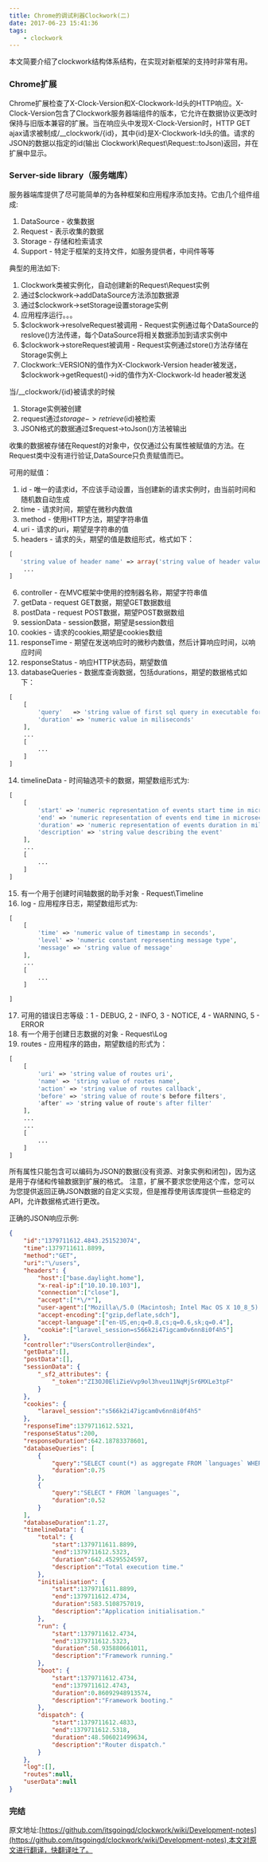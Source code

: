 ```yaml
---
title: Chrome的调试利器Clockwork(二)
date: 2017-06-23 15:41:36
tags:
	- clockwork
---
```


本文简要介绍了clockwork结构体系结构，在实现对新框架的支持时非常有用。
<!--more-->

### Chrome扩展

Chrome扩展检查了X-Clock-Version和X-Clockwork-Id头的HTTP响应。X-Clock-Version包含了Clockwork服务器端组件的版本，它允许在数据协议更改时保持与旧版本兼容的扩展。当在响应头中发现X-Clock-Version时，HTTP GET ajax请求被制成/__clockwork/{id}，其中{id}是X-Clockwork-Id头的值。请求的JSON的数据以指定的id(输出 Clockwork\Request\Request::toJson)返回，并在扩展中显示。

### Server-side library（服务端库）

服务器端库提供了尽可能简单的为各种框架和应用程序添加支持。它由几个组件组成:
1. DataSource - 收集数据
2. Request - 表示收集的数据
3. Storage - 存储和检索请求
4. Support - 特定于框架的支持文件，如服务提供者，中间件等等

典型的用法如下:
1. Clockwork类被实例化，自动创建新的Request\Request实例
2. 通过$clockwork->addDataSource方法添加数据源
3. 通过$clockwork->setStorage设置storage实例
4. 应用程序运行。。。
5. $clockwork->resolveRequest被调用 - Request实例通过每个DataSource的reslove()方法传递，每个DataSource将相关数据添加到请求实例中
6. $clockwork->storeRequest被调用 - Request实例通过store()方法存储在Storage实例上
7. Clockwork::VERSION的值作为X-Clockwork-Version header被发送，$clockwork->getRequest()->id的值作为X-Clockwork-Id header被发送

当/__clockwork/{id}被请求的时候
1. Storage实例被创建
2. request通过$storage->retrieve($id)被检索
3. JSON格式的数据通过$request->toJson()方法被输出

收集的数据被存储在Request的对象中，仅仅通过公有属性被赋值的方法。在Request类中没有进行验证,DataSource只负责赋值而已。

可用的赋值：
1. id - 唯一的请求id，不应该手动设置，当创建新的请求实例时，由当前时间和随机数自动生成
2. time - 请求时间，期望在微秒内数值
3. method - 使用HTTP方法，期望字符串值
4. uri - 请求的uri，期望是字符串的值
5. headers - 请求的头，期望的值是数组形式，格式如下：
```php
[
   'string value of header name' => array('string value of header value', ...),
    ...
]
```
6. controller - 在MVC框架中使用的控制器名称，期望字符串值
7. getData - request GET数据，期望GET数据数组
8. postData - request POST数据，期望POST数据数组
9. sessionData - session数据，期望是session数组
10. cookies - 请求的cookies,期望是cookies数组
11. responseTime - 期望在发送响应时的微秒内数值，然后计算响应时间，以响应时间
12. responseStatus - 响应HTTP状态码，期望数值
13. databaseQueries - 数据库查询数据，包括durations，期望的数据格式如下：
```php
[
    [
        'query'   => 'string value of first sql query in executable form',
        'duration' => 'numeric value in miliseconds'
    ],
    ...
    [
    	...
    ]
]
```
14. timelineData - 时间轴选项卡的数据，期望数组形式为:
```php
[
    [
        'start' => 'numeric representation of events start time in microseconds',
        'end' => 'numeric representation of events end time in microseconds',
        'duration' => 'numeric representation of events duration in milliseconds',
        'description' => 'string value describing the event'
    ],
    ...
    [
    	...
    ]
]
```
15. 有一个用于创建时间轴数据的助手对象 -  Request\Timeline
16. log - 应用程序日志，期望数组形式为:
```php
[
    [
        'time' => 'numeric value of timestamp in seconds',
        'level' => 'numeric constant representing message type',
        'message' => 'string value of message'
    ],
    ...
    [
    	...
    ]

]
```
17. 可用的错误日志等级：1 - DEBUG, 2 - INFO, 3 - NOTICE, 4 - WARNING, 5 - ERROR
18. 有一个用于创建日志数据的对象 - Request\Log
19. routes - 应用程序的路由，期望数组的形式为：
```php
[
    [
        'uri' => 'string value of routes uri',
        'name' => 'string value of routes name',
        'action' => 'string value of routes callback',
        'before' => 'string value of route's before filters',
        'after' => 'string value of route's after filter'
    ],
    ...
    ...
    [
    	...
    ]
]
```

所有属性只能包含可以编码为JSON的数据(没有资源、对象实例和闭包)，因为这是用于存储和传输数据到扩展的格式。
注意，扩展不要求您使用这个库，您可以为您提供返回正确JSON数据的自定义实现，但是推荐使用该库提供一些稳定的API，允许数据格式进行更改。

正确的JSON响应示例:
```json
{
    "id":"1379711612.4843.251523074",
    "time":1379711611.8899,
    "method":"GET",
    "uri":"\/users",
    "headers": {
        "host":["base.daylight.home"],
        "x-real-ip":["10.10.10.103"],
        "connection":["close"],
        "accept":["*\/*"],
        "user-agent":["Mozilla\/5.0 (Macintosh; Intel Mac OS X 10_8_5) AppleWebKit\/537.36 (KHTML, like Gecko) Chrome\/31.0.1637.0 Safari\/537.36"],
        "accept-encoding":["gzip,deflate,sdch"],
        "accept-language":["en-US,en;q=0.8,cs;q=0.6,sk;q=0.4"],
        "cookie":["laravel_session=s566k2i47igcam0v6nn8i0f4h5"]
    },
    "controller":"UsersController@index",
    "getData":[],
    "postData":[],
    "sessionData": {
        "_sf2_attributes": {
            "_token":"ZI3OJ0EliZieVvp9ol3hveu11NqMjSr6MXLe3tpF"
        }
    },
    "cookies": {
        "laravel_session":"s566k2i47igcam0v6nn8i0f4h5"
    },
    "responseTime":1379711612.5321,
    "responseStatus":200,
    "responseDuration":642.18783378601,
    "databaseQueries": [
        {
            "query":"SELECT count(*) as aggregate FROM `languages` WHERE `id` = 'en'",
            "duration":0.75
        },
        {
            "query":"SELECT * FROM `languages`",
            "duration":0.52
        }
    ],
    "databaseDuration":1.27,
    "timelineData": {
        "total": {
            "start":1379711611.8899,
            "end":1379711612.5323,
            "duration":642.45295524597,
            "description":"Total execution time."
        },
        "initialisation": {
            "start":1379711611.8899,
            "end":1379711612.4734,
            "duration":583.5108757019,
            "description":"Application initialisation."
        },
        "run": {
            "start":1379711612.4734,
            "end":1379711612.5323,
            "duration":58.935880661011,
            "description":"Framework running."
        },
        "boot": {
            "start":1379711612.4734,
            "end":1379711612.4743,
            "duration":0.86092948913574,
            "description":"Framework booting."
        },
        "dispatch": {
            "start":1379711612.4833,
            "end":1379711612.5318,
            "duration":48.506021499634,
            "description":"Router dispatch."
        }
    },
    "log":[],
    "routes":null,
    "userData":null
}
```

### 完结

原文地址:[https://github.com/itsgoingd/clockwork/wiki/Development-notes](https://github.com/itsgoingd/clockwork/wiki/Development-notes),本文对原文进行翻译，快翻译吐了。

